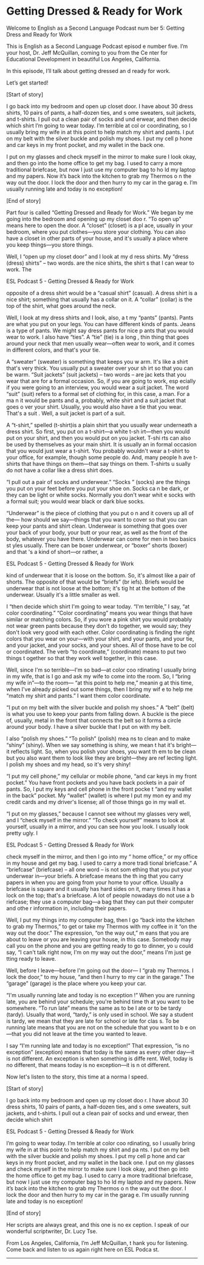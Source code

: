 # Getting Dressed & Ready for Work

Welcome to English as a Second Language Podcast num ber 5: Getting Dress and Ready for Work

This is English as a Second Language Podcast episod e number five. I’m your host, Dr. Jeff McQuillan, coming to you from the Ce nter for Educational Development in beautiful Los Angeles, California.

In this episode, I’ll talk about getting dressed an d ready for work.

Let’s get started!

[Start of story]

I go back into my bedroom and open up closet door.  I have about 30 dress shirts, 10 pairs of pants, a half-dozen ties, and s ome sweaters, suit jackets, and t-shirts.  I pull out a clean pair of socks and und erwear, and then decide which shirt I’m going to wear today.  I’m terrible at col or coordinating, so I usually bring my wife in at this point to help match my shirt and  pants.  I put on my belt with the silver buckle and polish my shoes.  I put my cell p hone and car keys in my front pocket, and my wallet in the back one.

I put on my glasses and check myself in the mirror to make sure I look okay, and then go into the home office to get my bag.  I used  to carry a more traditional briefcase, but now I just use my computer bag to ho ld my laptop and my papers. Now it’s back into the kitchen to grab my Thermos o n the way out the door.  I lock the door and then hurry to my car in the garag e.  I’m usually running late and today is no exception!

[End of story]

Part four is called “Getting Dressed and Ready for Work.”  We began by me going into the bedroom and opening up my closet doo r.  “To open up” means here to open the door.  A “closet” (closet) is a pl ace, usually in your bedroom, where you put clothes—you store your clothing.  You  can also have a closet in other parts of your house, and it's usually a place  where you keep things—you store things.

Well, I “open up my closet door” and I look at my d ress shirts.  My “dress (dress) shirts” – two words. are the nice shirts, the shirt s that I can wear to work.  The

ESL Podcast 5 - Getting Dressed & Ready for Work

opposite of a dress shirt would be a “casual shirt”  (casual).  A dress shirt is a nice shirt; something that usually has a collar on it.  A “collar” (collar) is the top of the shirt, what goes around the neck.

Well, I look at my dress shirts and I look, also, a t my “pants” (pants). Pants are what you put on your legs.  You can have different kinds of pants.  Jeans is a type of pants.  We might say dress pants for nice p ants that you would wear to work.  I also have “ties”.  A “tie” (tie) is a long , thin thing that goes around your neck that men usually wear—often wear to work, and it comes in different colors, and that's your tie.

A “sweater” (sweater) is something that keeps you w arm.  It's like a shirt that's very thick.  You usually put a sweater over your sh irt so that you can be warm. “Suit jackets” (suit jackets) – two words – are jac kets that you wear that are for a formal occasion.  So, if you are going to work, esp ecially if you were going to an interview, you would wear a suit jacket.  The word “suit” (suit) refers to a formal set of clothing for, in this case, a man.  For a ma n it would be pants and a, probably, white shirt and a suit jacket that goes o ver your shirt.  Usually, you would also have a tie that you wear.  That's a suit .  Well, a suit jacket is part of a suit.

A “t-shirt,” spelled (t-shirt)is a plain shirt that  you usually wear underneath a dress shirt.  So first, you put on a t-shirt—a white t-sh irt—then you would put on your shirt, and then you would put on you jacket.  T-shi rts can also be used by themselves as your main shirt.  It is usually an in formal occasion that you would just wear a t-shirt.  You probably wouldn't wear a t-shirt to your office, for example, though some people do.  And, many people h ave t-shirts that have things on them—that say things on them.  T-shirts u sually do not have a collar like a dress shirt does.

“I pull out a pair of socks and underwear.”  “Socks ” (socks) are the things you put on your feet before you put your shoe on.  Socks ca n be dark, or they can be light or white socks.  Normally you don't wear whit e socks with a formal suit; you would wear black or dark blue socks.

“Underwear” is the piece of clothing that you put o n and it covers up all of the— how should we say—things that you want to cover so that you can keep your pants and shirt clean.  Underwear is something that  goes over your back of your body, your butt or your rear, as well as the front of the body, whatever you have there.  Underwear can come for men in two basics st yles usually.  There can be boxer underwear, or “boxer” shorts (boxer) and that 's a kind of short—or rather, a

ESL Podcast 5 - Getting Dressed & Ready for Work

kind of underwear that it is loose on the bottom.  So, it's almost like a pair of shorts.  The opposite of that would be “briefs” (br iefs).  Briefs would be underwear that is not loose at the bottom; it's tig ht at the bottom of the underwear.  Usually it's a little smaller as well.

I “then decide which shirt I'm going to wear today.   “I'm terrible,” I say, “at color coordinating.”  “Color coordinating” means you wear  things that have similar or matching colors.  So, if you wore a pink shirt you would probably not wear green pants because they don't do together, we would say;  they don't look very good with each other.  Color coordinating is finding the  right colors that you wear on your—with your shirt, and your pants, and your tie,  and your jacket, and your socks, and your shoes.  All of those have to be col or coordinated.  The verb “to coordinate,” (coordinate) means to put two things t ogether so that they work well together, in this case.

Well, since I'm so terrible—I'm so bad—at color coo rdinating I usually bring in my wife, that is I go and ask my wife to come into the  room.  So, I “bring my wife in”—to the room— “at this point to help me,” meanin g at this time, when I've already picked out some things, then I bring my wif e to help me “match my shirt and pants.”  I want them color coordinate.

“I put on my belt with the silver buckle and polish  my shoes.”  A “belt” (belt) is what you use to keep your pants from falling down.  A buckle is the piece of, usually, metal in the front that connects the belt so it forms a circle around your body.  I have a silver buckle that I put on with my  belt.

I also “polish my shoes.”  “To polish” (polish) mea ns to clean and to make “shiny” (shiny).  When we say something is shiny, we mean t hat it's bright—it reflects light.  So, when you polish your shoes, you want th em to be clean but you also want them to look like they are bright—they are ref lecting light.  I polish my shoes and my head, so it's very shiny!

“I put my cell phone,” my cellular or mobile phone,  “and car keys in my front pocket.”  You have front pockets and you have back pockets in a pair of pants. So, I put my keys and cell phone in the front pocke t “and my wallet in the back” pocket.  My “wallet” (wallet) is where I put my mon ey and my credit cards and my driver's license; all of those things go in my wall et.

“I put on my glasses,” because I cannot see without  my glasses very well, and I “check myself in the mirror.”  “To check yourself” means to look at yourself, usually in a mirror, and you can see how you look.  I usually look pretty ugly.  I

ESL Podcast 5 - Getting Dressed & Ready for Work

check myself in the mirror, and then I go into my “ home office,” or my office in my house and get my bag.  I used to carry a more tradi tional briefcase.”  A “briefcase” (briefcase) – all one word – is not som ething that you put your underwear in—your briefs.  A briefcase means the th ing that you carry papers in when you are going from your home to your office.  Usually a briefcase is square and it usually has hard sides on it, many times it has a lock on the top; that's a briefcase.  A lot of people nowadays do not use a b riefcase; they use a computer bag—a bag that they can put their computer and othe r information in, including their papers.

Well, I put my things into my computer bag, then I go “back into the kitchen to grab my Thermos,” to get or take my Thermos with my  coffee in it “on the way out the door.”  The expression, “on the way out,” m eans that you are about to leave or you are leaving your house, in this case.  Somebody may call you on the phone and you are getting ready to go to dinner, yo u could say, “I can't talk right now, I'm on my way out the door,” means I'm just ge tting ready to leave.

Well, before I leave—before I'm going out the door— I “grab my Thermos.  I lock the door,” to my house, “and then I hurry to my car  in the garage.”  The “garage” (garage) is the place where you keep your car.

“I'm usually running late and today is no exception !”  When you are running late, you are behind your schedule; you're behind time th at you want to be somewhere.  “To run late” means the same as to be l ate or to be tardy (tardy). Usually that word, “tardy,” is only used in school.   We say a student is tardy, we mean that they are late for school or late for clas s.  To be running late means that you are not on the schedule that you want to b e on—that you did not leave at the time you wanted to leave.

I say “I'm running late and today is no exception!”   That expression, “is no exception” (exception) means that today is the same  as every other day—it is not different.  An exception is when something is diffe rent.  Well, today is no different, that means today is no exception—it is n ot different.

Now let's listen to the story, this time at a norma l speed.

[Start of story]

I go back into my bedroom and open up my closet doo r.  I have about 30 dress shirts, 10 pairs of pants, a half-dozen ties, and s ome sweaters, suit jackets, and t-shirts.  I pull out a clean pair of socks and und erwear, then decide which shirt

ESL Podcast 5 - Getting Dressed & Ready for Work

I’m going to wear today.  I’m terrible at color coo rdinating, so I usually bring my wife in at this point to help match my shirt and pa nts.  I put on my belt with the silver buckle and polish my shoes.  I put my cell p hone and car keys in my front pocket, and my wallet in the back one. I put on my glasses and check myself in the mirror to make sure I look okay, and then go into the home office to get my bag.  I used  to carry a more traditional briefcase, but now I just use my computer bag to ho ld my laptop and my papers. Now it’s back into the kitchen to grab my Thermos o n the way out the door.  I lock the door and then hurry to my car in the garag e.  I’m usually running late and today is no exception!

[End of story]

Her scripts are always great, and this one is no ex ception. I speak of our wonderful scriptwriter, Dr. Lucy Tse.

From Los Angeles, California, I’m Jeff McQuillan, t hank you for listening. Come back and listen to us again right here on ESL Podca st.

______



